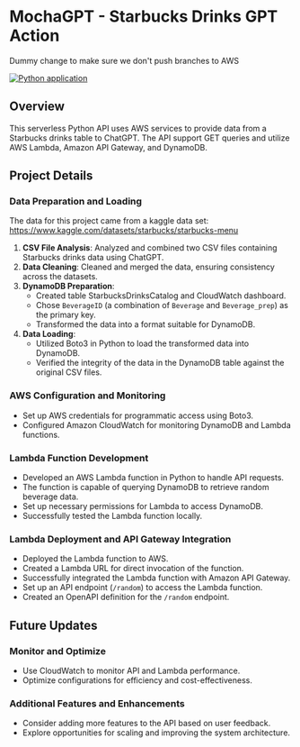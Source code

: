# MochaGPT - Starbucks Drinks GPT Action

Dummy change to make sure we don't push branches to AWS

[![Python application](https://github.com/mesolimbo/MochaGPT/actions/workflows/python-app.yml/badge.svg)](https://github.com/mesolimbo/MochaGPT/actions/workflows/python-app.yml)

## Overview

This serverless Python API uses AWS services to provide data from a Starbucks drinks table to ChatGPT. The API support GET queries and utilize AWS Lambda, Amazon API Gateway, and DynamoDB.

## Project Details

### Data Preparation and Loading

The data for this project came from a kaggle data set:
https://www.kaggle.com/datasets/starbucks/starbucks-menu

1. **CSV File Analysis**: Analyzed and combined two CSV files containing Starbucks drinks data using ChatGPT.
2. **Data Cleaning**: Cleaned and merged the data, ensuring consistency across the datasets.
3. **DynamoDB Preparation**:
   - Created table StarbucksDrinksCatalog and CloudWatch dashboard.
   - Chose `BeverageID` (a combination of `Beverage` and `Beverage_prep`) as the primary key.
   - Transformed the data into a format suitable for DynamoDB.
4. **Data Loading**:
   - Utilized Boto3 in Python to load the transformed data into DynamoDB.
   - Verified the integrity of the data in the DynamoDB table against the original CSV files.

### AWS Configuration and Monitoring
- Set up AWS credentials for programmatic access using Boto3.
- Configured Amazon CloudWatch for monitoring DynamoDB and Lambda functions.

### Lambda Function Development
- Developed an AWS Lambda function in Python to handle API requests.
- The function is capable of querying DynamoDB to retrieve random beverage data.
- Set up necessary permissions for Lambda to access DynamoDB.
- Successfully tested the Lambda function locally.

### Lambda Deployment and API Gateway Integration
- Deployed the Lambda function to AWS.
- Created a Lambda URL for direct invocation of the function.
- Successfully integrated the Lambda function with Amazon API Gateway.
- Set up an API endpoint (`/random`) to access the Lambda function.
- Created an OpenAPI definition for the `/random` endpoint.

## Future Updates

### Monitor and Optimize
- Use CloudWatch to monitor API and Lambda performance.
- Optimize configurations for efficiency and cost-effectiveness.

### Additional Features and Enhancements
- Consider adding more features to the API based on user feedback.
- Explore opportunities for scaling and improving the system architecture.

